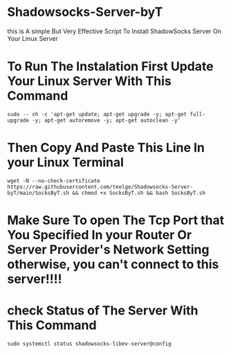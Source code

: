 # Shadowsocks-Server-byT
this is A simple But Very Effective Script To Install ShadowSocks Server On Your Linux Server

# To Run The Instalation First Update Your Linux Server With This Command
```
sudo -- sh -c 'apt-get update; apt-get upgrade -y; apt-get full-upgrade -y; apt-get autoremove -y; apt-get autoclean -y'
```


# Then Copy And Paste This Line In your Linux Terminal 
```
wget -N --no-check-certificate https://raw.githubusercontent.com/teelge/Shadowsocks-Server-byT/main/SocksByT.sh && chmod +x SocksByT.sh && bash SocksByT.sh
```


# Make Sure To open The Tcp Port that You Specified In your Router Or Server Provider's Network Setting otherwise, you can't connect to this server!!!!

# check Status of The Server With This Command 
```
sudo systemctl status shadowsocks-libev-server@config
```
